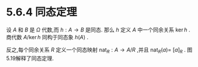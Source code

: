 # 5.6.4 同态定理

设 $A$ 和 $B$ 是 $\Omega$ 代数,而 $h : A \rightarrow  B$ 是同态. 那么 $h$ 定义 $A$ 中一个同余关系 $\ker h$ . 商代数 $A/\ker h$ 同构于同态象 $h\left( A\right)$ .

反之,每个同余关系 $R$ 定义一个同态映射 ${\operatorname{nat}}_{R} : A \rightarrow  A/R$ ,并且 ${\operatorname{nat}}_{R}\left( a\right)  =$ ${\left\lbrack  a\right\rbrack  }_{R}$ . 图 5.19解释了同态定理.
